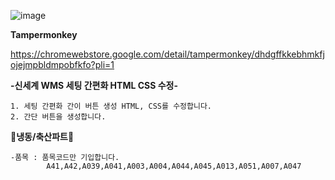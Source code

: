 
![image](https://github.com/user-attachments/assets/9cbea85a-a7d0-4fb2-b7df-32a613cf7d3c)

**Tampermonkey**

https://chromewebstore.google.com/detail/tampermonkey/dhdgffkkebhmkfjojejmpbldmpobfkfo?pli=1




**-신세계 WMS 세팅 간편화 HTML CSS 수정-**

    1. 세팅 간편화 간이 버튼 생성 HTML, CSS를 수정합니다.
    2. 간단 버튼을 생성합니다.


**🧊냉동/축산파트🧊**

    -품목 : 품목코드만 기입합니다. 
            A41,A42,A039,A041,A003,A004,A044,A045,A013,A051,A007,A047
